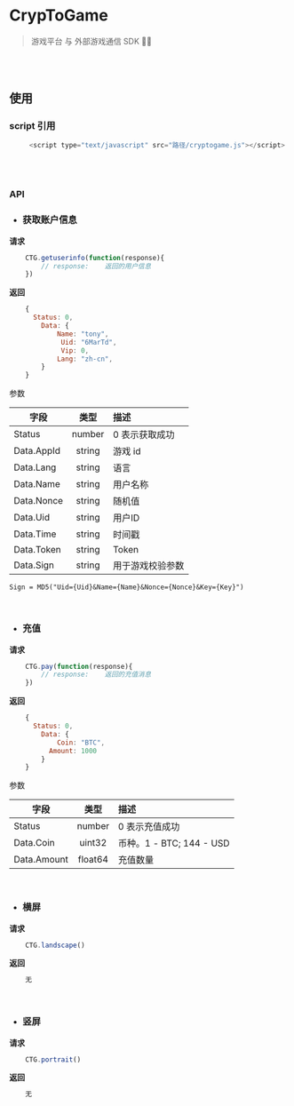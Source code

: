 # CrypToGame

> 游戏平台 与 外部游戏通信 SDK  

<br><br>
## 使用

###    script 引用
```javascript
     <script type="text/javascript" src="路径/cryptogame.js"></script>
```
<br><br>

###    API


* ### 获取账户信息

 **请求**
```javascript
    CTG.getuserinfo(function(response){
        // response:    返回的用户信息
    })
```
**返回**

```javascript
    {
      Status: 0,
        Data: {
            Name: "tony",
             Uid: "6MarTd",
             Vip: 0,
            Lang: "zh-cn",
        }
    }
```

参数

| 字段 | 类型 | 描述 |
| - | :-: | :- |
|Status | number |  0 表示获取成功 |
|Data.AppId | string | 游戏 id|
|Data.Lang | string | 语言|
|Data.Name | string | 用户名称 |
|Data.Nonce | string | 随机值|
|Data.Uid | string | 用户ID |
|Data.Time | string | 时间戳|
|Data.Token | string | Token|
|Data.Sign | string | 用于游戏校验参数|
    Sign = MD5("Uid={Uid}&Name={Name}&Nonce={Nonce}&Key={Key}")


<br>

* ### **充值**

 **请求**
```javascript
    CTG.pay(function(response){
        // response:    返回的充值消息
    })
```
**返回**

```javascript
    {
      Status: 0,
        Data: {
            Coin: "BTC",
          Amount: 1000
        }
    }
```

参数

| 字段 | 类型 | 描述 |
| - | :-: | :- |
|Status | number |  0 表示充值成功 |
|Data.Coin | uint32 | 币种。1 - BTC; 144 - USD|
|Data.Amount | float64 | 充值数量 |

<br>

* ### **横屏**

 **请求**
```javascript
    CTG.landscape()
```
**返回**

```javascript
    无
```

<br>

* ### **竖屏**

 **请求**
```javascript
    CTG.portrait()
```
**返回**

```javascript
    无
```


